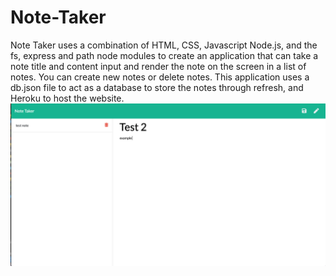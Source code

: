 # Note-Taker
Note Taker uses a combination of HTML, CSS, Javascript Node.js, and the fs, express and path node modules to create an application that can take a note title and content input and render the note on the screen in a list of notes. You can create new notes or delete notes. This application uses a db.json file to act as a database to store the notes through refresh, and Heroku to host the website. 
![Example note screen](/assets/noteTaker.png)